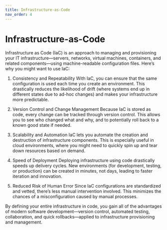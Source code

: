 ```yaml
---
title: Infrastructure-as-Code
nav_order: 4
---
```


# Infrastructure-as-Code

Infrastructure as Code (IaC) is an approach to managing and provisioning your IT infrastructure—servers, networks, virtual machines, containers, and related components—using machine-readable configuration files. Here’s why you might want to use IaC:

1. Consistency and Repeatability
With IaC, you can ensure that the same configuration is used each time you create an environment. This drastically reduces the likelihood of drift (where systems end up in different states due to ad-hoc changes) and makes your infrastructure more predictable.

2. Version Control and Change Management
Because IaC is stored as code, every change can be tracked through version control. This allows you to see who changed what and why, and to potentially roll back to a known good state if needed.

3. Scalability and Automation
IaC lets you automate the creation and destruction of infrastructure components. This is especially useful in cloud environments, where you might need to quickly spin up and tear down resources based on demand.

4. Speed of Deployment
Deploying infrastructure using code drastically speeds up delivery cycles. New environments (for development, testing, or production) can be created in minutes, not days, leading to faster iteration and innovation.

5. Reduced Risk of Human Error
Since IaC configurations are standardized and vetted, there’s less manual intervention involved. This minimizes the chances of a misconfiguration caused by manual processes.

By defining your entire infrastructure in code, you gain all of the advantages of modern software development—version control, automated testing, collaboration, and quick rollbacks—applied to infrastructure provisioning and management.
